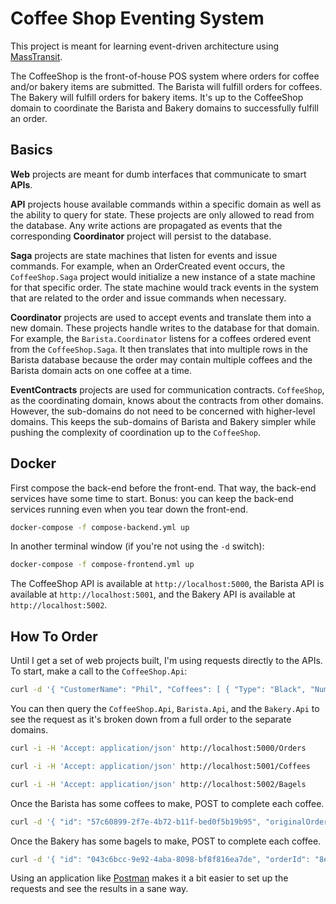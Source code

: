 # Coffee Shop Eventing System

This project is meant for learning event-driven architecture using [MassTransit](http://masstransit-project.com/MassTransit/).

The CoffeeShop is the front-of-house POS system where orders for coffee and/or bakery items are submitted. The Barista will fulfill orders for coffees. The Bakery will fulfill orders for bakery items. It's up to the CoffeeShop domain to coordinate the Barista and Bakery domains to successfully fulfill an order.

## Basics

**Web** projects are meant for dumb interfaces that communicate to smart **APIs**.

**API** projects house available commands within a specific domain as well as the ability to query for state. These projects are only allowed to read from the database. Any write actions are propagated as events that the corresponding **Coordinator** project will persist to the database.

**Saga** projects are state machines that listen for events and issue commands. For example, when an OrderCreated event occurs, the `CoffeeShop.Saga` project would initialize a new instance of a state machine for that specific order. The state machine would track events in the system that are related to the order and issue commands when necessary.

**Coordinator** projects are used to accept events and translate them into a new domain. These projects handle writes to the database for that domain. For example, the `Barista.Coordinator` listens for a coffees ordered event from the `CoffeeShop.Saga`. It then translates that into multiple rows in the Barista database because the order may contain multiple coffees and the Barista domain acts on one coffee at a time.

**EventContracts** projects are used for communication contracts. `CoffeeShop`, as the coordinating domain, knows about the contracts from other domains. However, the sub-domains do not need to be concerned with higher-level domains. This keeps the sub-domains of Barista and Bakery simpler while pushing the complexity of coordination up to the `CoffeeShop`.

## Docker

First compose the back-end before the front-end. That way, the back-end services have some time to start. Bonus: you can keep the back-end services running even when you tear down the front-end.

```bash
docker-compose -f compose-backend.yml up
```

In another terminal window (if you're not using the `-d` switch):

```bash
docker-compose -f compose-frontend.yml up
```

The CoffeeShop API is available at `http://localhost:5000`, the Barista API is available at `http://localhost:5001`, and the Bakery API is available at `http://localhost:5002`.

## How To Order

Until I get a set of web projects built, I'm using requests directly to the APIs. To start, make a call to the `CoffeeShop.Api`:

```bash
curl -d '{ "CustomerName": "Phil", "Coffees": [ { "Type": "Black", "NumberOfSugars": 0, "NumberOfCreamers": 0 } ] }' -H 'Content-Type: application/json' http://localhost:5000/Orders
```

You can then query the `CoffeeShop.Api`, `Barista.Api`, and the `Bakery.Api` to see the request as it's broken down from a full order to the separate domains.

```bash
curl -i -H 'Accept: application/json' http://localhost:5000/Orders
```

```bash
curl -i -H 'Accept: application/json' http://localhost:5001/Coffees
```

```bash
curl -i -H 'Accept: application/json' http://localhost:5002/Bagels
```

Once the Barista has some coffees to make, POST to complete each coffee.

```bash
curl -d '{ "id": "57c60899-2f7e-4b72-b11f-bed0f5b19b95", "originalOrderId": "8ee26d33-9960-42b9-b896-981fe103c702", "type": "Black", "numberOfSugars": 0, "numberOfCreamers": 0, "isComplete": true }' -H 'Content-Type: application/json' http://localhost:5001/Coffees/57c60899-2f7e-4b72-b11f-bed0f5b19b95
```

Once the Bakery has some bagels to make, POST to complete each coffee.

```bash
curl -d '{ "id": "043c6bcc-9e92-4aba-8098-bf8f816ea7de", "orderId": "8ee26d33-9960-42b9-b896-981fe103c702", "type": "Boring", "hasCreamCheese": false, "hasLox": false, "isComplete": true }' -H 'Content-Type: application/json' http://localhost:5002/Bagels/043c6bcc-9e92-4aba-8098-bf8f816ea7de
```

Using an application like [Postman](https://www.getpostman.com/) makes it a bit easier to set up the requests and see the results in a sane way.
